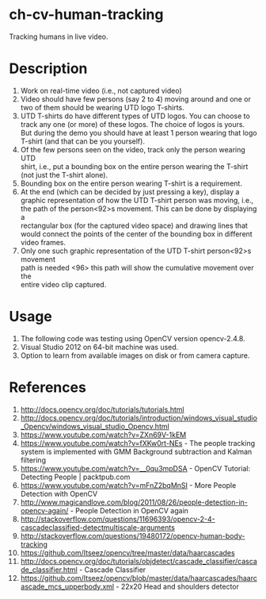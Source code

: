 # ch-cv-human-tracking
Tracking humans in live video.

Description
===========

1. Work on real-time video (i.e., not captured video)                               
2. Video should have few persons (say 2 to 4) moving around and one or              
     two of them should be wearing UTD logo T-shirts.                               
3. UTD T-shirts do have different types of UTD logos. You can choose to             
     track any one (or more) of these logos. The choice of logos is yours.       
     But during the demo you should have at least 1 person wearing that logo     
     T-shirt (and that can be you yourself).                                        
4. Of the few persons seen on the video, track only the person wearing UTD       
     shirt, i.e., put a bounding box on the entire person wearing the T-shirt    
     (not just the T-shirt alone).                                                  
5. Bounding box on the entire person wearing T-shirt is a requirement.              
6. At the end (which can be decided by just pressing a key), display a              
     graphic representation of how the UTD T-shirt person was moving, i.e.,      
     the path of the person<92>s movement. This can be done by displaying a      
     rectangular box (for the captured video space) and drawing lines that       
     would connect the points of the center of the bounding box in different     
     video frames.                                                               
7. Only one such graphic representation of the UTD T-shirt person<92>s movement  
     path is needed <96> this path will show the cumulative movement over the    
     entire video clip captured.                                                    
                                                                                 
Usage
=====

 1. The following code was testing using OpenCV version opencv-2.4.8.               
 2. Visual Studio 2012 on 64-bit machine was used.                                  
 3. Option to learn from available images on disk or from camera capture.           
                                                                                 
References
==========

1. http://docs.opencv.org/doc/tutorials/tutorials.html                              
2. http://docs.opencv.org/doc/tutorials/introduction/windows_visual_studio_Opencv/windows_visual_studio_Opencv.html
3. https://www.youtube.com/watch?v=ZXn69V-1kEM                                      
4. https://www.youtube.com/watch?v=fXKw0rt-NEs - The people tracking system is implemented with GMM Background subtraction and Kalman filtering
5. https://www.youtube.com/watch?v=__0qu3mpDSA - OpenCV Tutorial: Detecting People | packtpub.com
6. https://www.youtube.com/watch?v=mFnZ2bqMnSI - More People Detection with OpenCV
7. http://www.magicandlove.com/blog/2011/08/26/people-detection-in-opencv-again/ - People Detection in OpenCV again
8. http://stackoverflow.com/questions/11696393/opencv-2-4-cascadeclassified-detectmultiscale-arguments
9. http://stackoverflow.com/questions/19480172/opencv-human-body-tracking           
10. https://github.com/Itseez/opencv/tree/master/data/haarcascades                  
11. http://docs.opencv.org/doc/tutorials/objdetect/cascade_classifier/cascade_classifier.html - Cascade Classifier
12. https://github.com/Itseez/opencv/blob/master/data/haarcascades/haarcascade_mcs_upperbody.xml - 22x20 Head and shoulders detector

